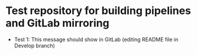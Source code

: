 # Test repository for building pipelines and GitLab mirroring

- Test 1: This message should show in GitLab (editing README file in Develop branch)
